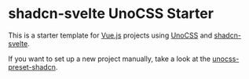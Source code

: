 # shadcn-svelte UnoCSS Starter

This is a starter template for [Vue.js](https://vuejs.org) projects using [UnoCSS](https://unocss.com) and [shadcn-svelte](https://www.shadcn-svelte.com).

If you want to set up a new project manually, take a look at the [unocss-preset-shadcn](https://github.com/hyoban/unocss-preset-shadcn).
